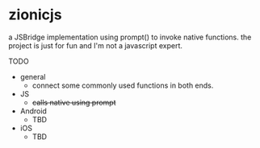 # zionicjs
a JSBridge implementation using prompt() to invoke native functions.
the project is just for fun and I'm not a javascript expert.

TODO
* general
    * connect some commonly used functions in both ends.
* JS
    * ~~calls native using prompt~~
* Android
    * TBD
* iOS
    * TBD
